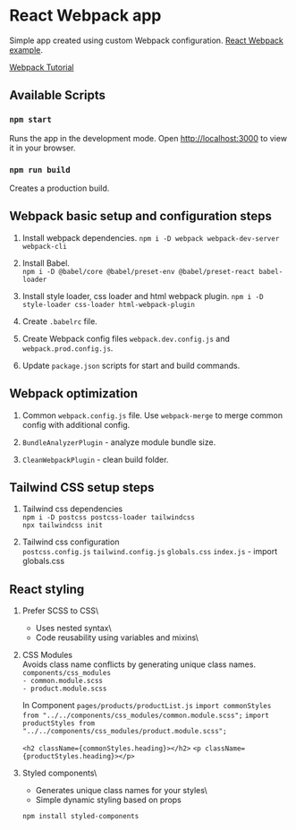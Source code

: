 # React Webpack app

Simple app created using custom Webpack configuration. [React Webpack example](https://www.freecodecamp.org/news/how-to-set-up-deploy-your-react-app-from-scratch-using-webpack-and-babel-a669891033d4/).

[Webpack Tutorial](https://www.youtube.com/watch?v=LyxCWXOq4uQ&list=PLolI8AY2AS9ZHVcFVrmBHsaPXhz30W00A)

## Available Scripts

### `npm start`

Runs the app in the development mode. Open [http://localhost:3000](http://localhost:3000) to view it in your browser.

### `npm run build`

Creates a production build.

## Webpack basic setup and configuration steps

1. Install webpack dependencies.
   `npm i -D webpack webpack-dev-server webpack-cli`

2. Install Babel.\
   `npm i -D @babel/core @babel/preset-env @babel/preset-react babel-loader`

3. Install style loader, css loader and html webpack plugin.
   `npm i -D style-loader css-loader html-webpack-plugin `

4. Create `.babelrc` file.

5. Create Webpack config files `webpack.dev.config.js` and `webpack.prod.config.js`.

6. Update `package.json` scripts for start and build commands.

## Webpack optimization

1. Common `webpack.config.js` file. Use `webpack-merge` to merge common config with additional config.

2. `BundleAnalyzerPlugin` - analyze module bundle size.

3. `CleanWebpackPlugin` - clean build folder.

## Tailwind CSS setup steps

1. Tailwind css dependencies\
   `npm i -D postcss postcss-loader tailwindcss`\
   `npx tailwindcss init`

2. Tailwind css configuration\
   `postcss.config.js`
   `tailwind.config.js`
   `globals.css`
   `index.js` - import globals.css

## React styling

1. Prefer SCSS to CSS\

   - Uses nested syntax\
   - Code reusability using variables and mixins\

2. CSS Modules\
   Avoids class name conflicts by generating unique class names.\
   `components/css_modules`\
    `- common.module.scss`\
    `- product.module.scss`

   In Component `pages/products/productList.js`
   `import commonStyles from "../../components/css_modules/common.module.scss";`
   `import productStyles from "../../components/css_modules/product.module.scss";`

   `<h2 className={commonStyles.heading}></h2>`
   `<p className={productStyles.heading}></p>`

3. Styled components\

   - Generates unique class names for your styles\
   - Simple dynamic styling based on props

   `npm install styled-components`
